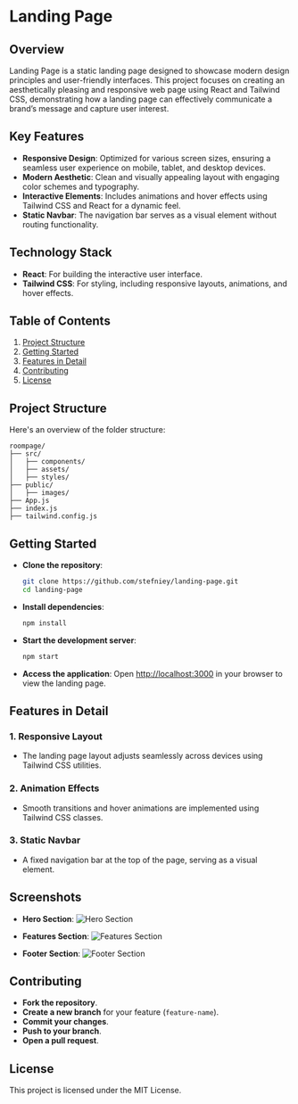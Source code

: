 # Landing Page

## Overview
Landing Page is a static landing page designed to showcase modern design principles and user-friendly interfaces. This project focuses on creating an aesthetically pleasing and responsive web page using React and Tailwind CSS, demonstrating how a landing page can effectively communicate a brand’s message and capture user interest.

## Key Features
- **Responsive Design**: Optimized for various screen sizes, ensuring a seamless user experience on mobile, tablet, and desktop devices.
- **Modern Aesthetic**: Clean and visually appealing layout with engaging color schemes and typography.
- **Interactive Elements**: Includes animations and hover effects using Tailwind CSS and React for a dynamic feel.
- **Static Navbar**: The navigation bar serves as a visual element without routing functionality.

## Technology Stack
- **React**: For building the interactive user interface.
- **Tailwind CSS**: For styling, including responsive layouts, animations, and hover effects.

## Table of Contents
1. [Project Structure](#project-structure)
2. [Getting Started](#getting-started)
3. [Features in Detail](#features-in-detail)
4. [Contributing](#contributing)
5. [License](#license)

## Project Structure
Here's an overview of the folder structure:
```
roompage/
├── src/
│   ├── components/
│   ├── assets/
│   ├── styles/
├── public/
│   ├── images/
├── App.js
├── index.js
├── tailwind.config.js
```

## Getting Started

- **Clone the repository**:
  ```bash
  git clone https://github.com/stefniey/landing-page.git
  cd landing-page
  ```

- **Install dependencies**:
  ```bash
  npm install
  ```

- **Start the development server**:
  ```bash
  npm start
  ```

- **Access the application**: Open [http://localhost:3000](http://localhost:3000) in your browser to view the landing page.

## Features in Detail
### 1. Responsive Layout
- The landing page layout adjusts seamlessly across devices using Tailwind CSS utilities.

### 2. Animation Effects
- Smooth transitions and hover animations are implemented using Tailwind CSS classes.

### 3. Static Navbar
- A fixed navigation bar at the top of the page, serving as a visual element.

## Screenshots

- **Hero Section**:
  ![Hero Section](public/images/hero.jpeg)

- **Features Section**:
  ![Features Section](public/images/features.jpeg)

- **Footer Section**:
  ![Footer Section](public/images/footer.jpeg)

## Contributing
- **Fork the repository**.
- **Create a new branch** for your feature (`feature-name`).
- **Commit your changes**.
- **Push to your branch**.
- **Open a pull request**.

## License
This project is licensed under the MIT License.

